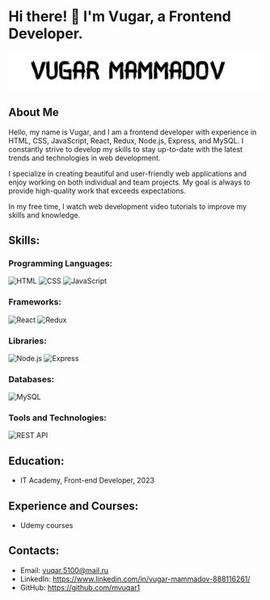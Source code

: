 # Hi there! 👋 I'm Vugar, a Frontend Developer.

![Vugar Mammadov](./images/vugar-mammadov-black-background.jpg)

## About Me

Hello, my name is Vugar, and I am a frontend developer with experience in HTML, CSS, JavaScript, React, Redux, Node.js, Express, and MySQL. I constantly strive to develop my skills to stay up-to-date with the latest trends and technologies in web development.

I specialize in creating beautiful and user-friendly web applications and enjoy working on both individual and team projects. My goal is always to provide high-quality work that exceeds expectations.

In my free time, I watch web development video tutorials to improve my skills and knowledge.

## Skills:

### Programming Languages:

![HTML](./images/html5-icon.svg)
![CSS](./images/css3-icon.svg)
![JavaScript](./images/javascript-icon.svg)

### Frameworks:

![React](./images/react-icon.svg)
![Redux](./images/redux-icon.svg)

### Libraries:

![Node.js](./images/nodejs-icon.svg)
![Express](./images/express-icon.svg)

### Databases:

![MySQL](./images/mysql-icon.svg)

### Tools and Technologies:

![REST API](./images/rest-api-icon.svg)

## Education:

- IT Academy, Front-end Developer, 2023

## Experience and Courses:

- Udemy courses

## Contacts:

- Email: vuqar.5100@mail.ru
- LinkedIn: https://www.linkedin.com/in/vugar-mammadov-888116261/
- GitHub: https://github.com/mvuqar1
